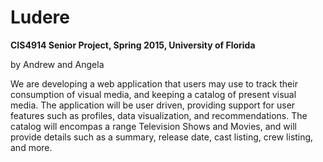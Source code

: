 # Ludere

__CIS4914 Senior Project, Spring 2015, University of Florida__

by Andrew and Angela

We are developing a web application that users may use to track their consumption of visual media, and keeping a catalog of present visual media. The application will be user driven, providing support for user features such as profiles, data visualization, and recommendations. The catalog will encompas a range Television Shows and Movies, and will provide details such as a summary, release date, cast listing, crew listing, and more.
